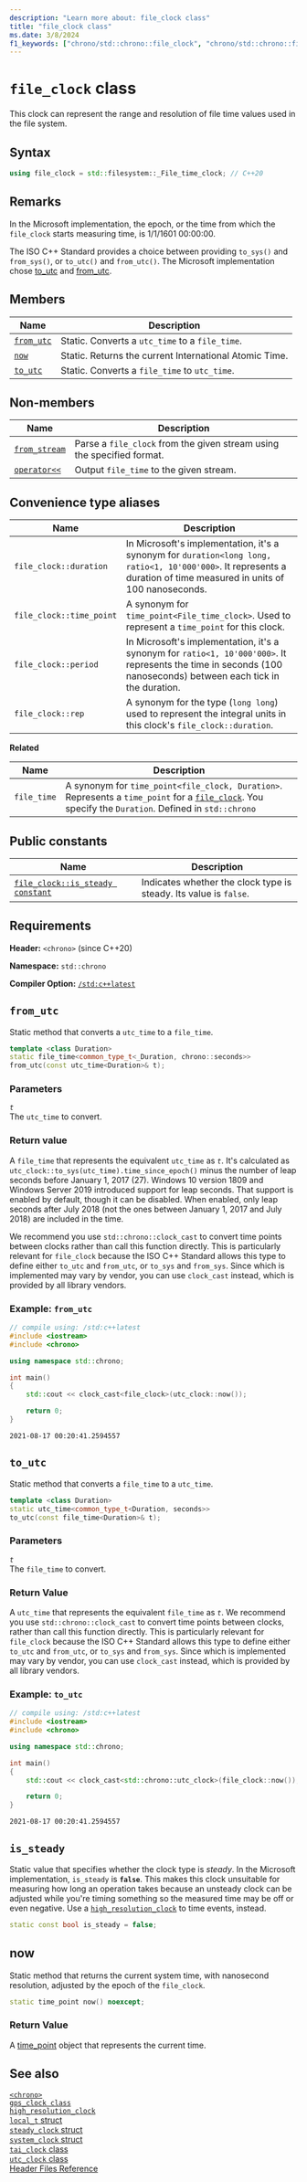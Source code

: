```yaml
---
description: "Learn more about: file_clock class"
title: "file_clock class"
ms.date: 3/8/2024
f1_keywords: ["chrono/std::chrono::file_clock", "chrono/std::chrono::file_clock::now", "chrono/std::chrono::file_clock::to_utc", "chrono/std::chrono::file_clock::from_utc", "chrono/std::chrono::file_clock::is_steady Constant"]
---
```


# `file_clock` class

This clock can represent the range and resolution of file time values used in the file system.

## Syntax

```cpp
using file_clock = std::filesystem::_File_time_clock; // C++20
```

## Remarks

In the Microsoft implementation, the epoch, or the time from which the `file_clock` starts measuring time, is 1/1/1601 00:00:00.

The ISO C++ Standard provides a choice between providing `to_sys()` and `from_sys()`, or `to_utc()` and `from_utc()`. The Microsoft implementation chose [to_utc](#to_utc) and [from_utc](#from_utc).

## Members

|Name|Description|
|----------|-----------------|
|[`from_utc`](#from_utc)| Static. Converts a `utc_time` to a `file_time`.|
|[`now`](#now)| Static. Returns the current International Atomic Time. |
|[`to_utc`](#to_utc)| Static. Converts a `file_time` to `utc_time`.|

## Non-members

| Name | Description |
|--|--|
| [`from_stream`](chrono-functions.md#std-chrono-from-stream) | Parse a `file_clock` from the given stream using the specified format. |
| [`operator<<`](chrono-operators.md#op_left_shift) | Output  `file_time` to the given stream. |

## Convenience type aliases

|Name|Description|
|----------|-----------------|
|`file_clock::duration`|In Microsoft's implementation, it's a synonym for `duration<long long, ratio<1, 10'000'000>`. It represents a duration of time measured in units of 100 nanoseconds.|
|`file_clock::time_point`| A synonym for `time_point<File_time_clock>`. Used to represent a `time_point` for this clock.|
|`file_clock::period`|In Microsoft's implementation, it's a synonym for `ratio<1, 10'000'000>`. It represents the time in seconds (100 nanoseconds) between each tick in the duration.|
|`file_clock::rep`|A synonym for the type (`long long`)  used to represent the integral units in this clock's `file_clock::duration`.|

**Related**

|Name|Description|
|----------|-----------------|
|`file_time`|A synonym for `time_point<file_clock, Duration>`. Represents a `time_point` for a [`file_clock`](file-clock-class.md). You specify the `Duration`. Defined in `std::chrono`|

## Public constants

|Name|Description|
|----------|-----------------|
|[`file_clock::is_steady constant`](#is_steady_constant)|Indicates whether the clock type is steady. Its value is `false`.|

## Requirements

**Header:** `<chrono>` (since C++20)

**Namespace:** `std::chrono`

**Compiler Option:** [`/std:c++latest`](../build/reference/std-specify-language-standard-version.md)

## <a name="from_utc"></a> `from_utc`

Static method that converts a `utc_time` to a `file_time`.

```cpp
template <class Duration>
static file_time<common_type_t<_Duration, chrono::seconds>>
from_utc(const utc_time<Duration>& t);
```

### Parameters

*`t`*\
The `utc_time` to convert.

### Return value

A `file_time` that represents the equivalent `utc_time` as *`t`*. It's calculated as `utc_clock::to_sys(utc_time).time_since_epoch()` minus the number of leap seconds before January 1, 2017 (27). Windows 10 version 1809 and Windows Server 2019 introduced support for leap seconds. That support is enabled by default, though it can be disabled. When enabled, only leap seconds after July 2018 (not the ones between January 1, 2017 and July 2018) are included in the time.

We recommend you use `std::chrono::clock_cast` to convert time points between clocks rather than call this function directly. This is particularly relevant for `file_clock` because the ISO C++ Standard allows this type to define either `to_utc` and `from_utc`, or `to_sys` and `from_sys`. Since which is implemented may vary by vendor, you can use `clock_cast` instead, which is provided by all library vendors.

### Example: `from_utc`

```cpp
// compile using: /std:c++latest
#include <iostream>
#include <chrono>

using namespace std::chrono;

int main()
{
    std::cout << clock_cast<file_clock>(utc_clock::now());

    return 0;
}
```

```output
2021-08-17 00:20:41.2594557
```

## <a name="to_utc"></a> `to_utc`

Static method that converts a `file_time` to a `utc_time`.

```cpp
template <class Duration>
static utc_time<common_type_t<Duration, seconds>>
to_utc(const file_time<Duration>& t);
```

### Parameters

*`t`*\
The `file_time` to convert.

### Return Value

A `utc_time` that represents the equivalent `file_time` as *`t`*. We recommend you use `std::chrono::clock_cast` to convert time points between clocks, rather than call this function directly. This is particularly relevant for `file_clock` because the ISO C++ Standard allows this type to define either `to_utc` and `from_utc`, or `to_sys` and `from_sys`. Since which is implemented may vary by vendor, you can use `clock_cast` instead, which is provided by all library vendors.

### Example: `to_utc`

```cpp
// compile using: /std:c++latest
#include <iostream>
#include <chrono>

using namespace std::chrono;

int main()
{
    std::cout << clock_cast<std::chrono::utc_clock>(file_clock::now());

    return 0;
}
```

```output
2021-08-17 00:20:41.2594557
```

## <a name="is_steady_constant"></a> `is_steady`

Static value that specifies whether the clock type is *steady*. In the Microsoft implementation, `is_steady` is **`false`**. This makes this clock unsuitable for measuring how long an operation takes because an unsteady clock can be adjusted while you're timing something so the measured time may be off or even negative. Use a [`high_resolution_clock`](high-resolution-clock-struct.md) to time events, instead.

```cpp
static const bool is_steady = false;
```

## <a name="now"></a> now

Static method that returns the current system time, with nanosecond resolution, adjusted by the epoch of the `file_clock`.

```cpp
static time_point now() noexcept;
```

### Return Value

A [time_point](time-point-class.md) object that represents the current time.

## See also

[`<chrono>`](chrono.md)\
[`gps_clock class`](gps-clock-class.md)\
[`high_resolution_clock`](high-resolution-clock-struct.md)\
[`local_t` struct](local_t.md)\
[`steady_clock` struct](steady-clock-struct.md)\
[`system_clock` struct](system-clock-structure.md)\
[`tai_clock` class](tai-clock-class.md)\
[`utc_clock` class](utc-clock-class.md)\
[Header Files Reference](cpp-standard-library-header-files.md)

